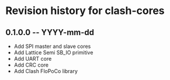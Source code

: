 # Revision history for clash-cores

## 0.1.0.0 -- YYYY-mm-dd

* Add SPI master and slave cores
* Add Lattice Semi SB_IO primitive
* Add UART core
* Add CRC core
* Add Clash FloPoCo library
